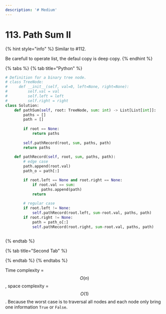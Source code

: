 ```yaml
---
description: '# Medium'
---
```


# 113. Path Sum II

{% hint style="info" %}
Similar to \#112.

Be carefull to operate list, the defaul copy is deep copy.
{% endhint %}

{% tabs %}
{% tab title="Python" %}
```python
# Definition for a binary tree node.
# class TreeNode:
#     def __init__(self, val=0, left=None, right=None):
#         self.val = val
#         self.left = left
#         self.right = right
class Solution:
    def pathSum(self, root: TreeNode, sum: int) -> List[List[int]]:
        paths = []
        path = []
        
        if root == None:
            return paths
        
        self.pathRecord(root, sum, paths, path)
        return paths
    
    def pathRecord(self, root, sum, paths, path):
        # edge case
        path.append(root.val)
        path_o = path[:]

        if root.left == None and root.right == None:
            if root.val == sum:
                paths.append(path)
            return
        
        # regular case
        if root.left != None:
            self.pathRecord(root.left, sum-root.val, paths, path)
        if root.right != None:
            path = path_o[:]
            self.pathRecord(root.right, sum-root.val, paths, path)
            
```
{% endtab %}

{% tab title="Second Tab" %}

{% endtab %}
{% endtabs %}

Time complexity = $$O(n)$$ , space complexity = $$O(1)$$ . Because the worst case is to traversal all nodes and each node only bring one information `True` or `False`.

